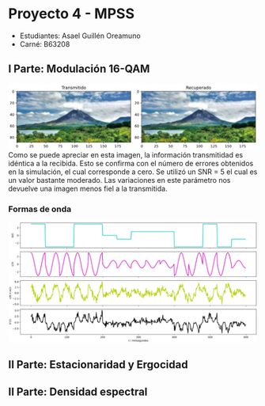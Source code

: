 # Proyecto 4 - MPSS
- Estudiantes: Asael Guillén Oreamuno
- Carné: B63208

## I Parte: Modulación 16-QAM

<img src="https://raw.githubusercontent.com/asael-guillen/Proyecto4/main/modulacion.png" width="900">
Como se puede apreciar en esta imagen, la información transmitidad es idéntica a la recibida. Esto se
confirma con el número de errores obtenidos en la simulación, el cual corresponde a cero. Se utilizó un SNR = 5 
el cual es un valor bastante moderado. Las variaciones en este parámetro nos devuelve una imagen menos fiel a la
transmitida.

### Formas de onda

<img src="https://raw.githubusercontent.com/asael-guillen/Proyecto4/main/se%C3%B1ales.png" width="900">

## II Parte: Estacionaridad y Ergocidad

## II Parte: Densidad espectral


